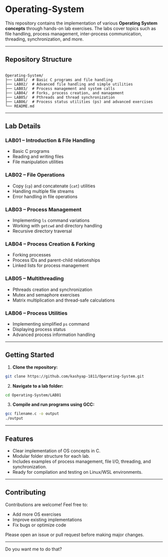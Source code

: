 # Operating-System

This repository contains the implementation of various **Operating System concepts** through hands-on lab exercises. The labs cover topics such as file handling, process management, inter-process communication, threading, synchronization, and more.  

---

## Repository Structure

```

Operating-System/
├── LAB01/  # Basic C programs and file handling
├── LAB02/  # Advanced file handling and simple utilities
├── LAB03/  # Process management and system calls
├── LAB04/  # Forks, process creation, and management
├── LAB05/  # Pthreads and thread synchronization
├── LAB06/  # Process status utilities (ps) and advanced exercises
└── README.md

````

---

## Lab Details

### LAB01 – Introduction & File Handling
- Basic C programs
- Reading and writing files
- File manipulation utilities

### LAB02 – File Operations
- Copy (`cp`) and concatenate (`cat`) utilities
- Handling multiple file streams
- Error handling in file operations

### LAB03 – Process Management
- Implementing `ls` command variations
- Working with `getcwd` and directory handling
- Recursive directory traversal

### LAB04 – Process Creation & Forking
- Forking processes
- Process IDs and parent-child relationships
- Linked lists for process management

### LAB05 – Multithreading
- Pthreads creation and synchronization
- Mutex and semaphore exercises
- Matrix multiplication and thread-safe calculations

### LAB06 – Process Utilities
- Implementing simplified `ps` command
- Displaying process status
- Advanced process information handling

---

## Getting Started

1. **Clone the repository:**
```bash
git clone https://github.com/kashyap-1811/Operating-System.git
````

2. **Navigate to a lab folder:**

```bash
cd Operating-System/LAB01
```

3. **Compile and run programs using GCC:**

```bash
gcc filename.c -o output
./output
```

---

## Features

* Clear implementation of OS concepts in C.
* Modular folder structure for each lab.
* Includes examples of process management, file I/O, threading, and synchronization.
* Ready for compilation and testing on Linux/WSL environments.

---

## Contributing

Contributions are welcome! Feel free to:

* Add more OS exercises
* Improve existing implementations
* Fix bugs or optimize code

Please open an issue or pull request before making major changes.

---

Do you want me to do that?
```
